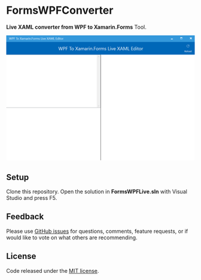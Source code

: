 # FormsWPFConverter

**Live XAML converter from WPF to Xamarin.Forms** Tool.

![](images/FormsWPFConverter.gif)

## Setup

Clone this repository. Open the solution in **FormsWPFLive.sln** with Visual Studio and press F5.

## Feedback 

Please use [GitHub issues](https://github.com/jsuarezruiz/FormsWPFConverter/issues) for questions, comments, feature requests, or if would like to vote on what others are recommending.

## License

Code released under the [MIT license](https://opensource.org/licenses/MIT).